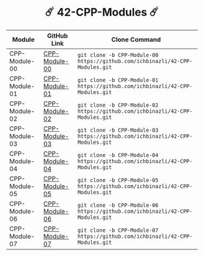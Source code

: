 <div align="center"> 

# ☄️ 42-CPP-Modules ☄️
</div>

| Module              | GitHub Link                                                | Clone Command                                                      |
|---------------------|------------------------------------------------------------|--------------------------------------------------------------------|
| CPP-Module-00       | [CPP-Module-00](https://github.com/ichbinazli/cpp00) | `git clone -b CPP-Module-00 https://github.com/ichbinazli/42-CPP-Modules.git` |
| CPP-Module-01       | [CPP-Module-01](https://github.com/ichbinazli/cpp01) | `git clone -b CPP-Module-01 https://github.com/ichbinazli/42-CPP-Modules.git` |
| CPP-Module-02       | [CPP-Module-02](https://github.com/ichbinazli/cpp02) | `git clone -b CPP-Module-02 https://github.com/ichbinazli/42-CPP-Modules.git` |
| CPP-Module-03       | [CPP-Module-03](https://github.com/ichbinazli/cpp03) | `git clone -b CPP-Module-03 https://github.com/ichbinazli/42-CPP-Modules.git` |
| CPP-Module-04       | [CPP-Module-04](https://github.com/ichbinazli/cpp04) | `git clone -b CPP-Module-04 https://github.com/ichbinazli/42-CPP-Modules.git` |
| CPP-Module-05       | [CPP-Module-05](https://github.com/ichbinazli/cpp05) | `git clone -b CPP-Module-05 https://github.com/ichbinazli/42-CPP-Modules.git` |
| CPP-Module-06       | [CPP-Module-06](https://github.com/ichbinazli/cpp06) | `git clone -b CPP-Module-06 https://github.com/ichbinazli/42-CPP-Modules.git` |
| CPP-Module-07       | [CPP-Module-07](https://github.com/ichbinazli/cpp07) | `git clone -b CPP-Module-07 https://github.com/ichbinazli/42-CPP-Modules.git` |
